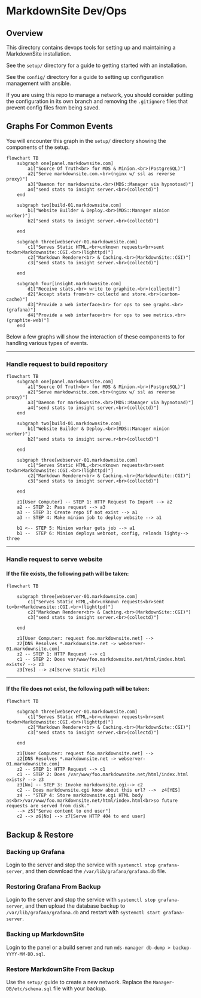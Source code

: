 # MarkdownSite Dev/Ops

## Overview

This directory contains devops tools for setting up and maintaining a MarkdownSite installation.

See the `setup/` directory for a guide to getting started with an installation.

See the `config/` directory for a guide to setting up configuration management with ansible.

If you are using this repo to manage a network, you should consider putting the configuration in its own branch and removing the `.gitignore` files that prevent config files from being saved.

## Graphs For Common Events

You will encounter this graph in the `setup/` directory showing the components of the setup.

```mermaid
flowchart TB
    subgraph one[panel.markdownsite.com]
        a1["Source Of Truth<br> for MDS & Minion.<br>(PostgreSQL)"]
        a2["Serve markdownsite.com.<br>(nginx w/ ssl as reverse proxy)"]
        a3["Daemon for markdownsite.<br>(MDS::Manager via hypnotoad)"]
        a4["send stats to insight server.<br>(collectd)"]
    end

    subgraph two[build-01.markdownsite.com]
        b1["Website Builder & Deploy.<br>(MDS::Manager minion worker)"]
        b2["send stats to insight server.<br>(collectd)"]

    end

    subgraph three[webserver-01.markdownsite.com]
        c1["Serves Static HTML,<br>unknown requests<br>sent to<br>Markdownsite::CGI.<br>(lighttpd)"]
        c2["Markdown Renderer<br> & Caching.<br>(MarkdownSite::CGI)"]
        c3["send stats to insight server.<br>(collectd)"]

    end

    subgraph four[insight.markdownsite.com]
        d1["Receive stats,<br> write to graphite.<br>(collectd)"]
        d2["Accept stats from<br> collectd and store.<br>(carbon-cache)"]
        d3["Provide a web interface<br> for ops to see graphs.<br>(grafana)"]
        d4["Provide a web interface<br> for ops to see metrics.<br>(graphite-web)"]
    end
```

Below a few graphs will show the interaction of these components to for handling various types of events.

<hr />

### Handle request to build repository

```mermaid
flowchart TB
    subgraph one[panel.markdownsite.com]
        a1["Source Of Truth<br> for MDS & Minion.<br>(PostgreSQL)"]
        a2["Serve markdownsite.com.<br>(nginx w/ ssl as reverse proxy)"]
        a3["Daemon for markdownsite.<br>(MDS::Manager via hypnotoad)"]
        a4["send stats to insight server.<br>(collectd)"]
    end

    subgraph two[build-01.markdownsite.com]
        b1["Website Builder & Deploy.<br>(MDS::Manager minion worker)"]
        b2["send stats to insight serve.r<br>(collectd)"]

    end

    subgraph three[webserver-01.markdownsite.com]
        c1["Serves Static HTML,<br>unknown requests<br>sent to<br>Markdownsite::CGI.<br>(lighttpd)"]
        c2["Markdown Renderer<br> & Caching.<br>(MarkdownSite::CGI)"]
        c3["send stats to insight server.<br>(collectd)"]

    end

    z1[User Computer] -- STEP 1: HTTP Request To Import --> a2
    a2 -- STEP 2: Pass request --> a3
    a3 -- STEP 3: Create repo if not exist --> a1
    a3 -- STEP 4: Make minion job to deploy website --> a1

    b1 <-- STEP 5: Minion worker gets job --> a1
    b1 --  STEP 6: Minion deploys webroot, config, reloads lighty--> three
```

<hr />

### Handle request to serve website

#### If the file exists, the following path will be taken:

```mermaid
flowchart TB

    subgraph three[webserver-01.markdownsite.com]
        c1["Serves Static HTML,<br>unknown requests<br>sent to<br>Markdownsite::CGI.<br>(lighttpd)"]
        c2["Markdown Renderer<br> & Caching.<br>(MarkdownSite::CGI)"]
        c3["send stats to insight server.<br>(collectd)"]

    end

    z1[User Computer: request foo.markdownsite.net] -->
    z2[DNS Resolves *.markdownsite.net -> webserver-01.markdownsite.com]
    z2 -- STEP 1: HTTP Request --> c1
    c1 -- STEP 2: Does var/www/foo.markdownsite.net/html/index.html exists? --> z3
    z3[Yes] --> z4[Serve Static File]
```

<hr />

#### If the file does not exist, the following path will be taken:

```mermaid
flowchart TB

    subgraph three[webserver-01.markdownsite.com]
        c1["Serves Static HTML,<br>unknown requests<br>sent to<br>Markdownsite::CGI.<br>(lighttpd)"]
        c2["Markdown Renderer<br> & Caching.<br>(MarkdownSite::CGI)"]
        c3["send stats to insight server.<br>(collectd)"]

    end

    z1[User Computer: request foo.markdownsite.net] -->
    z2[DNS Resolves *.markdownsite.net -> webserver-01.markdownsite.com]
    z2 -- STEP 1: HTTP Request --> c1
    c1 -- STEP 2: Does /var/www/foo.markdownsite.net/html/index.html exists? --> z3
    z3[No] -- STEP 3: Invoke markdownsite.cgi--> c2
    c2 -- Does markdownsite.cgi know about this url? -->  z4[YES]
    z4 -- "STEP 4: Store markdownsite.cgi HTML body as<br>/var/www/foo.markdownsite.net/html/index.html<br>so future requests are served from disk."
    --> z5["Serve content to end user"]
    c2 --> z6[No] --> z7[Serve HTTP 404 to end user]
```

## Backup & Restore

### Backing up Grafana

Login to the server and stop the service with `systemctl stop grafana-server`, and then download the `/var/lib/grafana/grafana.db` file.

### Restoring Grafana From Backup

Login to the server and stop the service with `systemctl stop grafana-server`, and then upload the database backup to `/var/lib/grafana/grafana.db` and restart with `systemctl start grafana-server`.

### Backing up MarkdownSite

Login to the panel or a build server and run `mds-manager db-dump > backup-YYYY-MM-DD.sql`.


### Restore MarkdownSite From Backup

Use the `setup/` guide to create a new network.  Replace the `Manager-DB/etc/schema.sql` file with your backup.

